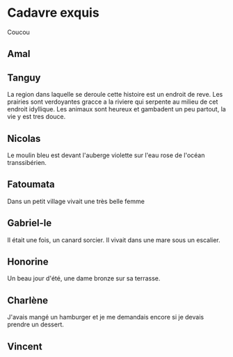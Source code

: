 # Cadavre exquis

Coucou

## Amal

## Tanguy

La region dans laquelle se deroule cette histoire est un endroit de reve. Les prairies sont verdoyantes gracce a la riviere qui serpente au milieu de cet endroit idyllique. Les animaux sont heureux et gambadent un peu partout, la vie y est tres douce.

## Nicolas

Le moulin bleu est devant l'auberge violette sur l'eau rose de l'océan transsibérien.

## Fatoumata
Dans un petit village vivait une très belle femme

## Gabriel-le

Il était une fois, un canard sorcier. Il vivait dans une mare sous un escalier.

## Honorine
Un beau jour d'été, une dame bronze sur sa terrasse.
## Charlène
J'avais mangé un hamburger et je me demandais encore si je devais prendre un dessert.

## Vincent

